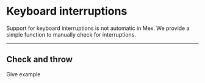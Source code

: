 
# Keyboard interruptions

Support for keyboard interruptions is not automatic in Mex.
We provide a simple function to manually check for interruptions.

---

## Check and throw

Give example
